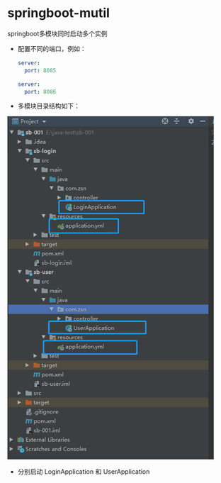 # springboot-mutil
springboot多模块同时启动多个实例

- 配置不同的端口，例如：

  ```yml
  server:
    port: 8085
  ```

  ```yml
  server:
    port: 8086
  ```

  

-   多模块目录结构如下：

  ![](sb-001\img\20200418102331.png)

- 分别启动 LoginApplication 和 UserApplication